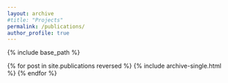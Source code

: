 ```yaml
---
layout: archive
#title: "Projects"
permalink: /publications/
author_profile: true
---
```


<!--{% if site.author.googlescholar %}
  <div class="wordwrap">You can also find my articles on <a href="{{site.author.googlescholar}}">my Google Scholar profile</a>.</div>
{% endif %}-->

{% include base_path %}

{% for post in site.publications reversed %}
  {% include archive-single.html %}
{% endfor %}

